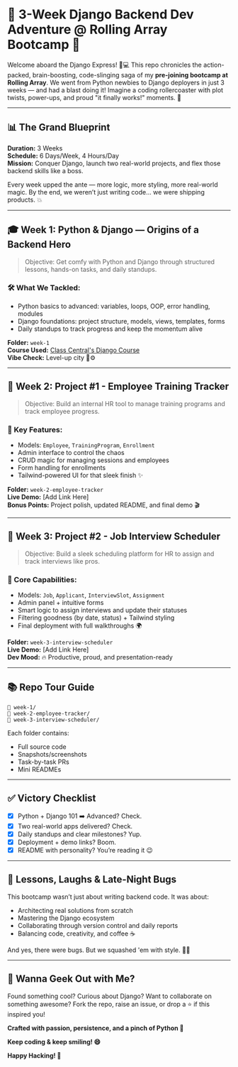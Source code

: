 # 🎉 3-Week Django Backend Dev Adventure @ Rolling Array Bootcamp 🚀

Welcome aboard the Django Express! 🚂💻 This repo chronicles the action-packed, brain-boosting, code-slinging saga of my **pre-joining bootcamp at Rolling Array**. We went from Python newbies to Django deployers in just 3 weeks — and had a blast doing it! Imagine a coding rollercoaster with plot twists, power-ups, and proud "it finally works!" moments. 🍿

---

## 📊 The Grand Blueprint
**Duration:** 3 Weeks  
**Schedule:** 6 Days/Week, 4 Hours/Day  
**Mission:** Conquer Django, launch two real-world projects, and flex those backend skills like a boss.

Every week upped the ante — more logic, more styling, more real-world magic. By the end, we weren’t just writing code… we were shipping products. 💥

---

## 🎓 Week 1: Python & Django — Origins of a Backend Hero
> Objective: Get comfy with Python and Django through structured lessons, hands-on tasks, and daily standups.

### 🛠️ What We Tackled:
- Python basics to advanced: variables, loops, OOP, error handling, modules
- Django foundations: project structure, models, views, templates, forms
- Daily standups to track progress and keep the momentum alive

**Folder:** `week-1`  
**Course Used:** [Class Central's Django Course](https://www.classcentral.com/)  
**Vibe Check:** Level-up city 🧠⚙️

---

## 💼 Week 2: Project #1 - Employee Training Tracker
> Objective: Build an internal HR tool to manage training programs and track employee progress.

### 🧩 Key Features:
- Models: `Employee`, `TrainingProgram`, `Enrollment`
- Admin interface to control the chaos
- CRUD magic for managing sessions and employees
- Form handling for enrollments
- Tailwind-powered UI for that sleek finish ✨

**Folder:** `week-2-employee-tracker`  
**Live Demo:** [Add Link Here]  
**Bonus Points:** Project polish, updated README, and final demo 🎬

---

## 📅 Week 3: Project #2 - Job Interview Scheduler
> Objective: Build a sleek scheduling platform for HR to assign and track interviews like pros.

### 🎯 Core Capabilities:
- Models: `Job`, `Applicant`, `InterviewSlot`, `Assignment`
- Admin panel + intuitive forms
- Smart logic to assign interviews and update their statuses
- Filtering goodness (by date, status) + Tailwind styling
- Final deployment with full walkthroughs 🌍

**Folder:** `week-3-interview-scheduler`  
**Live Demo:** [Add Link Here]  
**Dev Mood:** 🔥 Productive, proud, and presentation-ready

---

## 📚 Repo Tour Guide
```
📁 week-1/
📁 week-2-employee-tracker/
📁 week-3-interview-scheduler/
```
Each folder contains:
- Full source code
- Snapshots/screenshots
- Task-by-task PRs
- Mini READMEs

---

## ✅ Victory Checklist
- [x] Python + Django 101 ➡️ Advanced? Check.
- [x] Two real-world apps delivered? Check.
- [x] Daily standups and clear milestones? Yup.
- [x] Deployment + demo links? Boom.
- [x] README with personality? You’re reading it 😉

---

## 🙌 Lessons, Laughs & Late-Night Bugs
This bootcamp wasn’t just about writing backend code. It was about:
- Architecting real solutions from scratch
- Mastering the Django ecosystem
- Collaborating through version control and daily reports
- Balancing code, creativity, and coffee ☕️

And yes, there were bugs. But we squashed 'em with style. 🐞💥

---

## 💬 Wanna Geek Out with Me?
Found something cool? Curious about Django? Want to collaborate on something awesome?
Fork the repo, raise an issue, or drop a ⭐ if this inspired you!

**Crafted with passion, persistence, and a pinch of Python 🐍**

**Keep coding & keep smiling! 😄**

**Happy Hacking! 🤖**

